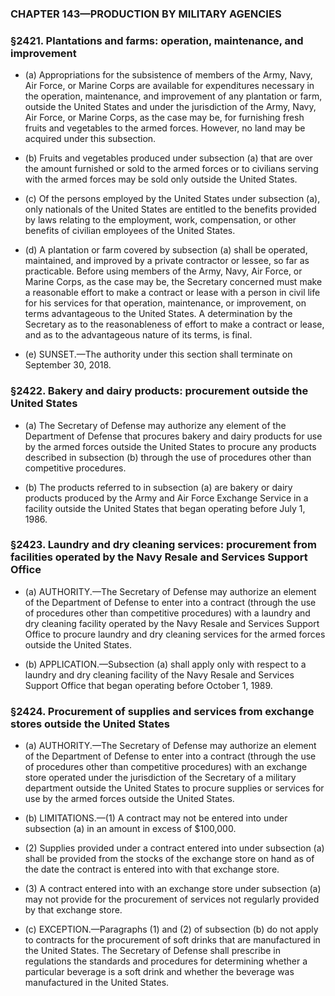 ### **CHAPTER 143—PRODUCTION BY MILITARY AGENCIES**

### §2421. Plantations and farms: operation, maintenance, and improvement
* (a) Appropriations for the subsistence of members of the Army, Navy, Air Force, or Marine Corps are available for expenditures necessary in the operation, maintenance, and improvement of any plantation or farm, outside the United States and under the jurisdiction of the Army, Navy, Air Force, or Marine Corps, as the case may be, for furnishing fresh fruits and vegetables to the armed forces. However, no land may be acquired under this subsection.

* (b) Fruits and vegetables produced under subsection (a) that are over the amount furnished or sold to the armed forces or to civilians serving with the armed forces may be sold only outside the United States.

* (c) Of the persons employed by the United States under subsection (a), only nationals of the United States are entitled to the benefits provided by laws relating to the employment, work, compensation, or other benefits of civilian employees of the United States.

* (d) A plantation or farm covered by subsection (a) shall be operated, maintained, and improved by a private contractor or lessee, so far as practicable. Before using members of the Army, Navy, Air Force, or Marine Corps, as the case may be, the Secretary concerned must make a reasonable effort to make a contract or lease with a person in civil life for his services for that operation, maintenance, or improvement, on terms advantageous to the United States. A determination by the Secretary as to the reasonableness of effort to make a contract or lease, and as to the advantageous nature of its terms, is final.

* (e) SUNSET.—The authority under this section shall terminate on September 30, 2018.

### §2422. Bakery and dairy products: procurement outside the United States
* (a) The Secretary of Defense may authorize any element of the Department of Defense that procures bakery and dairy products for use by the armed forces outside the United States to procure any products described in subsection (b) through the use of procedures other than competitive procedures.

* (b) The products referred to in subsection (a) are bakery or dairy products produced by the Army and Air Force Exchange Service in a facility outside the United States that began operating before July 1, 1986.

### §2423. Laundry and dry cleaning services: procurement from facilities operated by the Navy Resale and Services Support Office
* (a) AUTHORITY.—The Secretary of Defense may authorize an element of the Department of Defense to enter into a contract (through the use of procedures other than competitive procedures) with a laundry and dry cleaning facility operated by the Navy Resale and Services Support Office to procure laundry and dry cleaning services for the armed forces outside the United States.

* (b) APPLICATION.—Subsection (a) shall apply only with respect to a laundry and dry cleaning facility of the Navy Resale and Services Support Office that began operating before October 1, 1989.

### §2424. Procurement of supplies and services from exchange stores outside the United States
* (a) AUTHORITY.—The Secretary of Defense may authorize an element of the Department of Defense to enter into a contract (through the use of procedures other than competitive procedures) with an exchange store operated under the jurisdiction of the Secretary of a military department outside the United States to procure supplies or services for use by the armed forces outside the United States.

* (b) LIMITATIONS.—(1) A contract may not be entered into under subsection (a) in an amount in excess of $100,000.

* (2) Supplies provided under a contract entered into under subsection (a) shall be provided from the stocks of the exchange store on hand as of the date the contract is entered into with that exchange store.

* (3) A contract entered into with an exchange store under subsection (a) may not provide for the procurement of services not regularly provided by that exchange store.

* (c) EXCEPTION.—Paragraphs (1) and (2) of subsection (b) do not apply to contracts for the procurement of soft drinks that are manufactured in the United States. The Secretary of Defense shall prescribe in regulations the standards and procedures for determining whether a particular beverage is a soft drink and whether the beverage was manufactured in the United States.